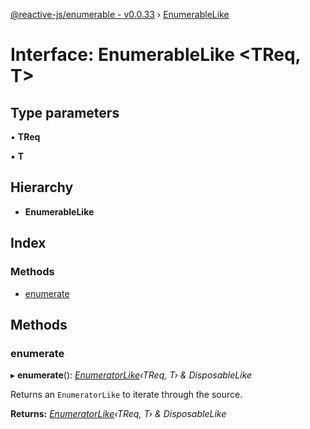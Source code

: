 [@reactive-js/enumerable - v0.0.33](../README.md) › [EnumerableLike](enumerablelike.md)

# Interface: EnumerableLike <**TReq, T**>

## Type parameters

▪ **TReq**

▪ **T**

## Hierarchy

* **EnumerableLike**

## Index

### Methods

* [enumerate](enumerablelike.md#enumerate)

## Methods

###  enumerate

▸ **enumerate**(): *[EnumeratorLike](enumeratorlike.md)‹TReq, T› & DisposableLike*

Returns an `EnumeratorLike` to iterate through the source.

**Returns:** *[EnumeratorLike](enumeratorlike.md)‹TReq, T› & DisposableLike*
